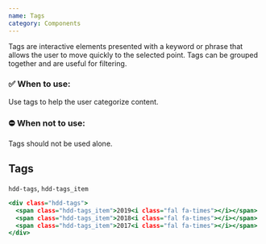 ```yaml
---
name: Tags
category: Components
---
```


Tags are interactive elements presented with a keyword or phrase that allows the user to move quickly to the selected point. Tags can be grouped together and are useful for filtering.

### ✅ When to use: 
Use tags to help the user categorize content.

### ⛔ When not to use:
Tags should not be used alone.


## Tags
`hdd-tags`, `hdd-tags_item`

```tags.html
<div class="hdd-tags">
  <span class="hdd-tags_item">2019<i class="fal fa-times"></i></span>
  <span class="hdd-tags_item">2018<i class="fal fa-times"></i></span>
  <span class="hdd-tags_item">2017<i class="fal fa-times"></i></span>
</div>
```